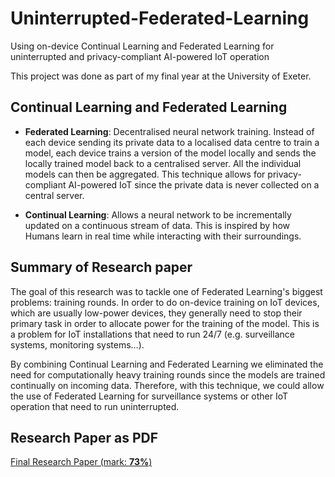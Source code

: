 # Uninterrupted-Federated-Learning
Using on-device Continual Learning and Federated Learning for uninterrupted and privacy-compliant AI-powered IoT operation

This project was done as part of my final year at the University of Exeter.

## Continual Learning and Federated Learning

  - **Federated Learning**: Decentralised neural network training. Instead of each device sending its private data to a localised data centre to train a model, each device trains a version of the model locally and sends the locally trained model back to a centralised server. All the individual models can then be aggregated. This technique allows for privacy-compliant AI-powered IoT since the private data is never collected on a central server.

  - **Continual Learning**: Allows a neural network to be incrementally updated on a continuous stream of data. This is inspired by how Humans learn in real time while interacting with their surroundings.

## Summary of Research paper
The goal of this research was to tackle one of Federated Learning's biggest problems: training rounds. In order to do on-device training on IoT devices, which are usually low-power devices, they generally need to stop their primary task in order to allocate power for the training of the model. This is a problem for IoT installations that need to run 24/7 (e.g. surveillance systems, monitoring systems...).

By combining Continual Learning and Federated Learning we eliminated the need for computationally heavy training rounds since the models are trained continually on incoming data. Therefore, with this technique, we could allow the use of Federated Learning for surveillance systems or other IoT operation that need to run uninterrupted.

## Research Paper as PDF

[Final Research Paper (mark: **73%**)](Federated_Learning_report_Final.pdf)
